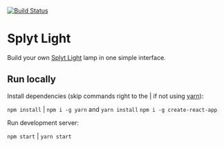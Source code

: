 [![Build Status](https://travis-ci.org/peterszerzo/splytlight.svg?branch=master)](https://travis-ci.org/peterszerzo/splytlight)

# Splyt Light

Build your own [Splyt Light](http://www.splytlight.com/) lamp in one simple interface.

## Run locally

Install dependencies (skip commands right to the | if not using [yarn](https://github.com/yarnpkg/yarn)):

`npm install` | `npm i -g yarn` and `yarn install`
`npm i -g create-react-app`

Run development server:

`npm start` | `yarn start`
